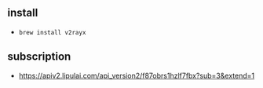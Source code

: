 ## install
+ `brew install v2rayx`

## subscription
+ https://apiv2.lipulai.com/api_version2/f87obrs1hzlf7fbx?sub=3&extend=1